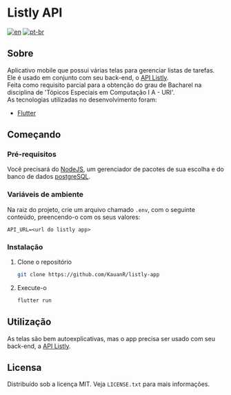 # Listly API
[![en](https://img.shields.io/badge/lang-en-red.svg)](https://github.com/KauanR/listly-app/blob/main/README.md)
[![pt-br](https://img.shields.io/badge/lang-pt--br-green.svg)](https://github.com/KauanR/listly-app/blob/main/README.pt-br.md)

## Sobre
Aplicativo mobile que possui várias telas para gerenciar listas de tarefas. Ele é usado em conjunto com seu back-end, o [API Listly](https://github.com/KauanR/listly-api).
<br/>
Feita como requisito parcial para a obtenção do grau de Bacharel na disciplina de 'Tópicos Especiais em Computação I A - URI'.
<br/>
As tecnologias utilizadas no desenvolvimento foram:
* [Flutter](https://flutter.dev/)


## Começando
### Pré-requisitos
Você precisará do [NodeJS](https://nodejs.org/en/download/), um gerenciador de pacotes de sua escolha e do banco de dados [postgreSQL](https://www.postgresql.org/).

### Variáveis de ambiente
Na raiz do projeto, crie um arquivo chamado `.env`, com o seguinte conteúdo, preencendo-o com os seus valores:
```
API_URL=<url do listly app>
```

### Instalação
1. Clone o repositório
   ```sh
   git clone https://github.com/KauanR/listly-app
   ```
4. Execute-o
   ```sh
   flutter run
   ```

## Utilização
As telas são bem autoexplicativas, mas o app precisa ser usado com seu back-end, a [API Listly](https://github.com/KauanR/listly-api).

## Licensa
Distribuído sob a licença MIT. Veja `LICENSE.txt` para mais informações.
